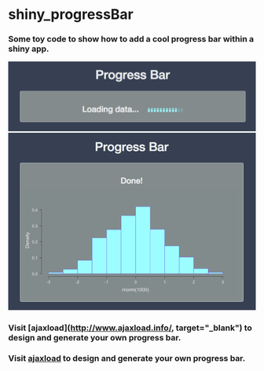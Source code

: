 # shiny_progressBar
### Some toy code to show how to add a cool progress bar within a shiny app.
![alt tag](https://github.com/fredcommo/shiny_progressBar/blob/master/screenshots/progressbar.png)
![alt tag](https://github.com/fredcommo/shiny_progressBar/blob/master/screenshots/done.png)

### Visit [ajaxload](http://www.ajaxload.info/, target="_blank") to design and generate your own progress bar.

### Visit <a href="http://www.ajaxload.info/" target="_blank">ajaxload</a> to design and generate your own progress bar.

